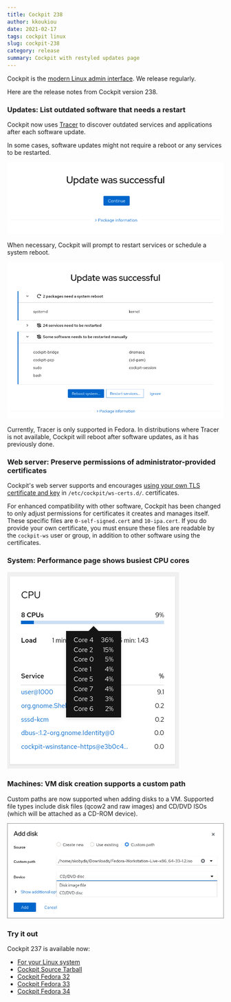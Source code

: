 ```yaml
---
title: Cockpit 238
author: kkoukiou
date: 2021-02-17
tags: cockpit linux
slug: cockpit-238
category: release
summary: Cockpit with restyled updates page
---
```


Cockpit is the [modern Linux admin interface](https://cockpit-project.org/).  We release regularly.

Here are the release notes from Cockpit version 238.

### Updates: List outdated software that needs a restart

Cockpit now uses [Tracer](http://tracer-package.com/) to discover outdated services and applications after each software update.

In some cases, software updates might not require a reboot or any services to be restarted.

![Update no restart](/images/update-no-restart.png)

When necessary, Cockpit will prompt to restart services or schedule a system reboot.

![Update with restart](/images/update-with-restart.png)

Currently, Tracer is only supported in Fedora.  In distributions where Tracer is not available, Cockpit will reboot after software updates, as it has previously done.

### Web server: Preserve permissions of administrator-provided certificates

Cockpit's web server supports and encourages [using your own TLS certificate and key](/guide/latest/https.html#https-certificates) in `/etc/cockpit/ws-certs.d/`.
certificates. 

For enhanced compatibility with other software, Cockpit has been changed to only adjust permissions for certificates it creates and manages itself. These specific files are `0-self-signed.cert` and `10-ipa.cert`. If you do provide your own certificate, you must ensure these files are readable by the `cockpit-ws` user or group, in addition to other software using the certificates.

### System: Performance page shows busiest CPU cores

![CPU cores metrics](/images/metrics-cores.png)

### Machines: VM disk creation supports a custom path

Custom paths are now supported when adding disks to a VM. Supported file types include disk files (qcow2 and raw images) and CD/DVD ISOs (which will be attached as a CD-ROM device).

![Machines](/images/disk-iso.png)

### Try it out

Cockpit 237 is available now:

 * [For your Linux system](https://cockpit-project.org/running.html)
 * [Cockpit Source Tarball](https://github.com/cockpit-project/cockpit/releases/tag/238)
 * [Cockpit Fedora 32](https://bodhi.fedoraproject.org/updates/FEDORA-2021-f98214dae5)
 * [Cockpit Fedora 33](https://bodhi.fedoraproject.org/updates/FEDORA-2021-bf4a30e37d)
 * [Cockpit Fedora 34](https://bodhi.fedoraproject.org/updates/FEDORA-2021-db6f42b9df)
